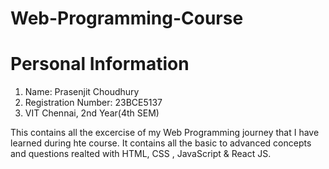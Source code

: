 # Web-Programming-Course

# Personal Information
1) Name: Prasenjit Choudhury
2) Registration Number: 23BCE5137
3) VIT Chennai, 2nd Year(4th SEM)
   
This contains all the excercise of my Web Programming journey that I have learned during hte course.
It contains all the basic to advanced concepts and questions realted with HTML, CSS , JavaScript & React JS.
